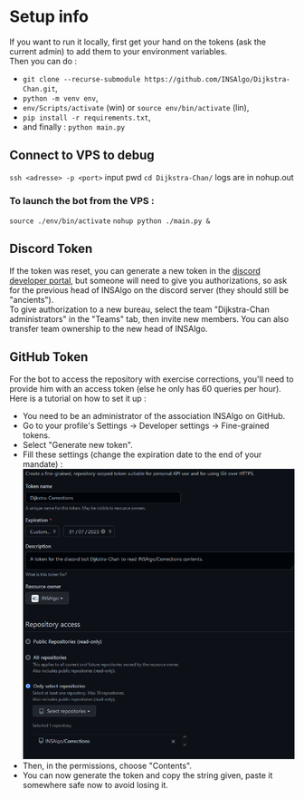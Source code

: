 # Setup info

If you want to run it locally, first get your hand on the tokens (ask the current admin) to add them to your environment variables.</br>
Then you can do :
- `git clone --recurse-submodule https://github.com/INSAlgo/Dijkstra-Chan.git`,
- `python -m venv env`,
- `env/Scripts/activate` (win) or `source env/bin/activate` (lin),
- `pip install -r requirements.txt`,
- and finally : `python main.py`

## Connect to VPS to debug
`ssh <adresse> -p <port>`
input pwd
`cd Dijkstra-Chan/`
logs are in nohup.out

### To launch the bot from the VPS :
`source ./env/bin/activate`
`nohup python ./main.py &`

## Discord Token
If the token was reset, you can generate a new token in the [discord developer portal](https://discord.com/developers), but someone will need to give you authorizations, so ask for the previous head of INSAlgo on the discord server (they should still be "ancients").</br>
To give authorization to a new bureau, select the team "Dijkstra-Chan administrators" in the "Teams" tab, then invite new members. You can also transfer team ownership to the new head of INSAlgo.

## GitHub Token
For the bot to access the repository with exercise corrections, you'll need to provide him with an access token (else he only has 60 queries per hour). Here is a tutorial on how to set it up :
- You need to be an administrator of the association INSAlgo on GitHub.
- Go to your profile's Settings -> Developer settings -> Fine-grained tokens.
- Select "Generate new token".
- Fill these settings (change the expiration date to the end of your mandate) :</br>
![](data/github.png)
- Then, in the permissions, choose "Contents".
- You can now generate the token and copy the string given, paste it somewhere safe now to avoid losing it.